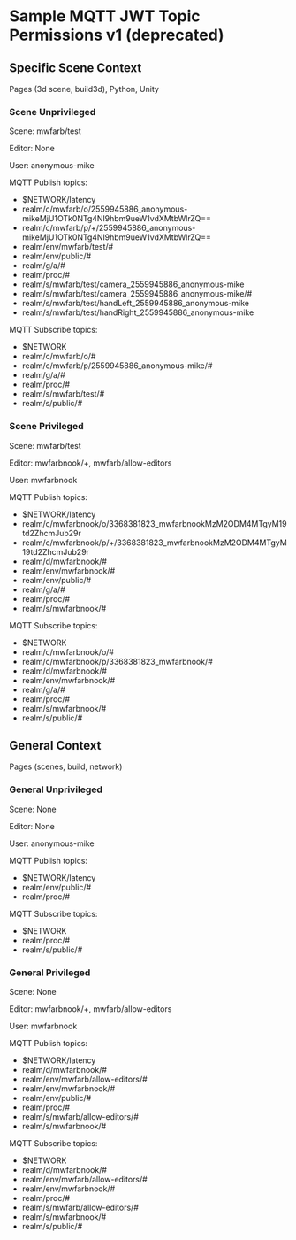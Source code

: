 # Sample MQTT JWT Topic Permissions v1 (deprecated)

## Specific Scene Context
Pages (3d scene, build3d), Python, Unity

### Scene Unprivileged
Scene: mwfarb/test

Editor: None

User: anonymous-mike

MQTT Publish topics:
- $NETWORK/latency
- realm/c/mwfarb/o/2559945886_anonymous-mikeMjU1OTk0NTg4Nl9hbm9ueW1vdXMtbWlrZQ==
- realm/c/mwfarb/p/+/2559945886_anonymous-mikeMjU1OTk0NTg4Nl9hbm9ueW1vdXMtbWlrZQ==
- realm/env/mwfarb/test/#
- realm/env/public/#
- realm/g/a/#
- realm/proc/#
- realm/s/mwfarb/test/camera_2559945886_anonymous-mike
- realm/s/mwfarb/test/camera_2559945886_anonymous-mike/#
- realm/s/mwfarb/test/handLeft_2559945886_anonymous-mike
- realm/s/mwfarb/test/handRight_2559945886_anonymous-mike

MQTT Subscribe topics:
- $NETWORK
- realm/c/mwfarb/o/#
- realm/c/mwfarb/p/2559945886_anonymous-mike/#
- realm/g/a/#
- realm/proc/#
- realm/s/mwfarb/test/#
- realm/s/public/#

### Scene Privileged
Scene: mwfarb/test

Editor: mwfarbnook/+, mwfarb/allow-editors

User: mwfarbnook

MQTT Publish topics:
- $NETWORK/latency
- realm/c/mwfarbnook/o/3368381823_mwfarbnookMzM2ODM4MTgyM19td2ZhcmJub29r
- realm/c/mwfarbnook/p/+/3368381823_mwfarbnookMzM2ODM4MTgyM19td2ZhcmJub29r
- realm/d/mwfarbnook/#
- realm/env/mwfarbnook/#
- realm/env/public/#
- realm/g/a/#
- realm/proc/#
- realm/s/mwfarbnook/#

MQTT Subscribe topics:
- $NETWORK
- realm/c/mwfarbnook/o/#
- realm/c/mwfarbnook/p/3368381823_mwfarbnook/#
- realm/d/mwfarbnook/#
- realm/env/mwfarbnook/#
- realm/g/a/#
- realm/proc/#
- realm/s/mwfarbnook/#
- realm/s/public/#

## General Context
Pages (scenes, build, network)

### General Unprivileged
Scene: None

Editor: None

User: anonymous-mike

MQTT Publish topics:
- $NETWORK/latency
- realm/env/public/#
- realm/proc/#

MQTT Subscribe topics:
- $NETWORK
- realm/proc/#
- realm/s/public/#

### General Privileged
Scene: None

Editor: mwfarbnook/+, mwfarb/allow-editors

User: mwfarbnook

MQTT Publish topics:
- $NETWORK/latency
- realm/d/mwfarbnook/#
- realm/env/mwfarb/allow-editors/#
- realm/env/mwfarbnook/#
- realm/env/public/#
- realm/proc/#
- realm/s/mwfarb/allow-editors/#
- realm/s/mwfarbnook/#

MQTT Subscribe topics:
- $NETWORK
- realm/d/mwfarbnook/#
- realm/env/mwfarb/allow-editors/#
- realm/env/mwfarbnook/#
- realm/proc/#
- realm/s/mwfarb/allow-editors/#
- realm/s/mwfarbnook/#
- realm/s/public/#
